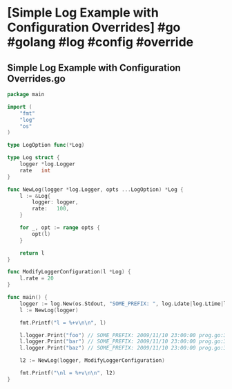 # [Simple Log Example with Configuration Overrides] #go #golang #log #config #override

## Simple Log Example with Configuration Overrides.go

```go
package main

import (
	"fmt"
	"log"
	"os"
)

type LogOption func(*Log)

type Log struct {
	logger *log.Logger
	rate   int
}

func NewLog(logger *log.Logger, opts ...LogOption) *Log {
	l := &Log{
		logger: logger,
		rate:   100,
	}

	for _, opt := range opts {
		opt(l)
	}

	return l
}

func ModifyLoggerConfiguration(l *Log) {
	l.rate = 20
}

func main() {
	logger := log.New(os.Stdout, "SOME_PREFIX: ", log.Ldate|log.Ltime|log.Lshortfile)
	l := NewLog(logger)

	fmt.Printf("l = %+v\n\n", l)

	l.logger.Print("foo") // SOME_PREFIX: 2009/11/10 23:00:00 prog.go:33: foo
	l.logger.Print("bar") // SOME_PREFIX: 2009/11/10 23:00:00 prog.go:34: bar
	l.logger.Print("baz") // SOME_PREFIX: 2009/11/10 23:00:00 prog.go:35: baz

	l2 := NewLog(logger, ModifyLoggerConfiguration)

	fmt.Printf("\nl = %+v\n\n", l2)
}
```

